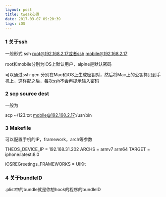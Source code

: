 ```yaml
---
layout: post
title: tweak心得
date: 2017-03-07 09:20:39
tags: iOS
---
```


### 1 关于ssh

一般形式 ssh root@192.168.2.17或者ssh mobile@192.168.2.17

root和mobile分别为iOS上默认用户，alpine是默认密码

可以通过ssh-gen 分别在Mac和iOS上生成密钥对，然后将Mac上的公钥拷贝到手机上，这样配之后，每次ssh不会再提示输入密码

### 2 scp source dest

一般为

scp ~/123.txt mobile@192.168.2.17:/usr/bin

### 3 Makefile

可以配置手机的IP，framework，arch等参数

THEOS_DEVICE_IP = 192.168.31.202
ARCHS = armv7 arm64
TARGET = iphone:latest:8.0

iOSREGreetings_FRAMEWORKS = UIKit 

### 4 关于bundleID

.plist中的bundle就是你想hook的程序的bundleID
